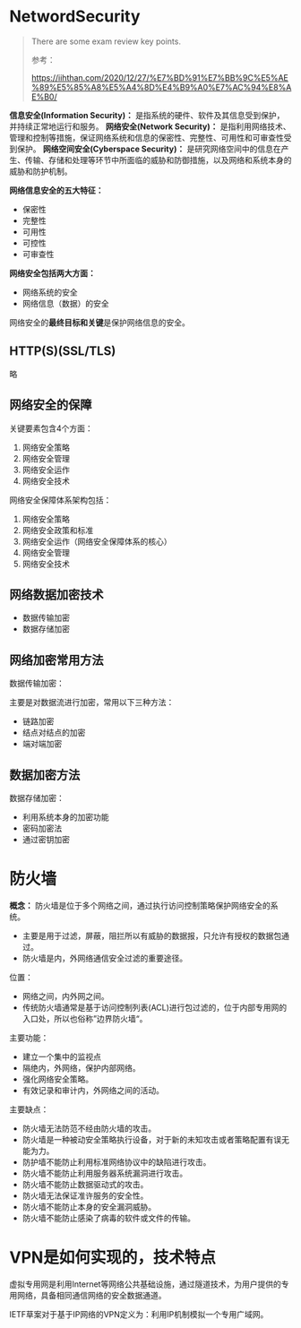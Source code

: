 # NetwordSecurity
>  There are some exam review key points.
>
> 参考：
>
> https://iihthan.com/2020/12/27/%E7%BD%91%E7%BB%9C%E5%AE%89%E5%85%A8%E5%A4%8D%E4%B9%A0%E7%AC%94%E8%AE%B0/

**信息安全(Information Security)：** 是指系统的硬件、软件及其信息受到保护，并持续正常地运行和服务。
**网络安全(Network Security)：** 是指利用网络技术、管理和控制等措施，保证网络系统和信息的保密性、完整性、可用性和可审查性受到保护。
**网络空间安全(Cyberspace Security)：** 是研究网络空间中的信息在产生、传输、存储和处理等环节中所面临的威胁和防御措施，以及网络和系统本身的威胁和防护机制。

**网络信息安全的五大特征：**

- 保密性
- 完整性
- 可用性
- 可控性
- 可审查性

**网络安全包括两大方面：**

- 网络系统的安全
- 网络信息（数据）的安全

网络安全的**最终目标和关键**是保护网络信息的安全。

## HTTP(S)(SSL/TLS)

略

## 网络安全的保障

关键要素包含4个方面：

1. 网络安全策略
2. 网络安全管理
3. 网络安全运作
4. 网络安全技术

网络安全保障体系架构包括：

1. 网络安全策略
2. 网络安全政策和标准
3. 网络安全运作（网络安全保障体系的核心）
4. 网络安全管理
5. 网络安全技术

## 网络数据加密技术

* 数据传输加密
* 数据存储加密

## 网络加密常用方法

数据传输加密：

主要是对数据流进行加密，常用以下三种方法：

* 链路加密
* 结点对结点的加密
* 端对端加密

## 数据加密方法

数据存储加密：

* 利用系统本身的加密功能
* 密码加密法
* 通过密钥加密

# 防火墙

**概念：**
防火墙是位于多个网络之间，通过执行访问控制策略保护网络安全的系统。

* 主要是用于过滤，屏蔽，阻拦所以有威胁的数据报，只允许有授权的数据包通过。
* 防火墙是内，外网络通信安全过滤的重要途径。

位置：

* 网络之间，内外网之间。
* 传统防火墙通常是基于访问控制列表(ACL)进行包过滤的，位于内部专用网的入口处，所以也俗称”边界防火墙“。

主要功能：

* 建立一个集中的监视点
* 隔绝内，外网络，保护内部网络。
* 强化网络安全策略。
* 有效记录和审计内，外网络之间的活动。

主要缺点：

* 防火墙无法防范不经由防火墙的攻击。
* 防火墙是一种被动安全策略执行设备，对于新的未知攻击或者策略配置有误无能为力。
* 防护墙不能防止利用标准网络协议中的缺陷进行攻击。
* 防火墙不能防止利用服务器系统漏洞进行攻击。
* 防火墙不能防止数据驱动式的攻击。
* 防火墙无法保证准许服务的安全性。
* 防火墙不能防止本身的安全漏洞威胁。
* 防火墙不能防止感染了病毒的软件或文件的传输。

# VPN是如何实现的，技术特点

虚拟专用网是利用Internet等网络公共基础设施，通过隧道技术，为用户提供的专用网络，具备相同通信网络的安全数据通道。

IETF草案对于基于IP网络的VPN定义为：利用IP机制模拟一个专用广域网。









